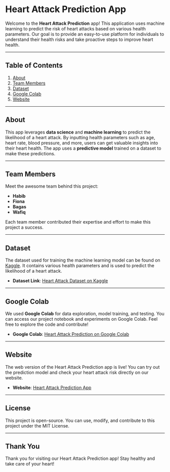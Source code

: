 # Heart Attack Prediction App

Welcome to the **Heart Attack Prediction** app! This application uses machine learning to predict the risk of heart attacks based on various health parameters. Our goal is to provide an easy-to-use platform for individuals to understand their health risks and take proactive steps to improve heart health.

---

## Table of Contents
1. [About](#about)
2. [Team Members](#team-members)
3. [Dataset](#dataset)
4. [Google Colab](#google-colab)
5. [Website](#website)

---

## About

This app leverages **data science** and **machine learning** to predict the likelihood of a heart attack. By inputting health parameters such as age, heart rate, blood pressure, and more, users can get valuable insights into their heart health. The app uses a **predictive model** trained on a dataset to make these predictions.

---

## Team Members

Meet the awesome team behind this project:

- **Habib**
- **Fiona**
- **Bagas**
- **Wafiq**

Each team member contributed their expertise and effort to make this project a success.

---

## Dataset

The dataset used for training the machine learning model can be found on [Kaggle](https://www.kaggle.com/datasets/fatemehmohammadinia/heart-attack-dataset-tarik-a-rashid). It contains various health parameters and is used to predict the likelihood of a heart attack.

- **Dataset Link**: [Heart Attack Dataset on Kaggle](https://www.kaggle.com/datasets/fatemehmohammadinia/heart-attack-dataset-tarik-a-rashid)

---

## Google Colab

We used **Google Colab** for data exploration, model training, and testing. You can access our project notebook and experiments on Google Colab. Feel free to explore the code and contribute!
- **Google Colab**: [Heart Attack Prediction on Google Colab](https://colab.research.google.com/drive/1gcY_awFeEJ82XsVnm6XrGeHKWgKGbIdp?usp=sharing)
---

## Website

The web version of the Heart Attack Prediction app is live! You can try out the prediction model and check your heart attack risk directly on our website.

- **Website**: [Heart Attack Prediction App](https://heart-attack-prediction-kappa.vercel.app/)

---

## License

This project is open-source. You can use, modify, and contribute to this project under the MIT License.

---

## Thank You

Thank you for visiting our Heart Attack Prediction app! Stay healthy and take care of your heart!
